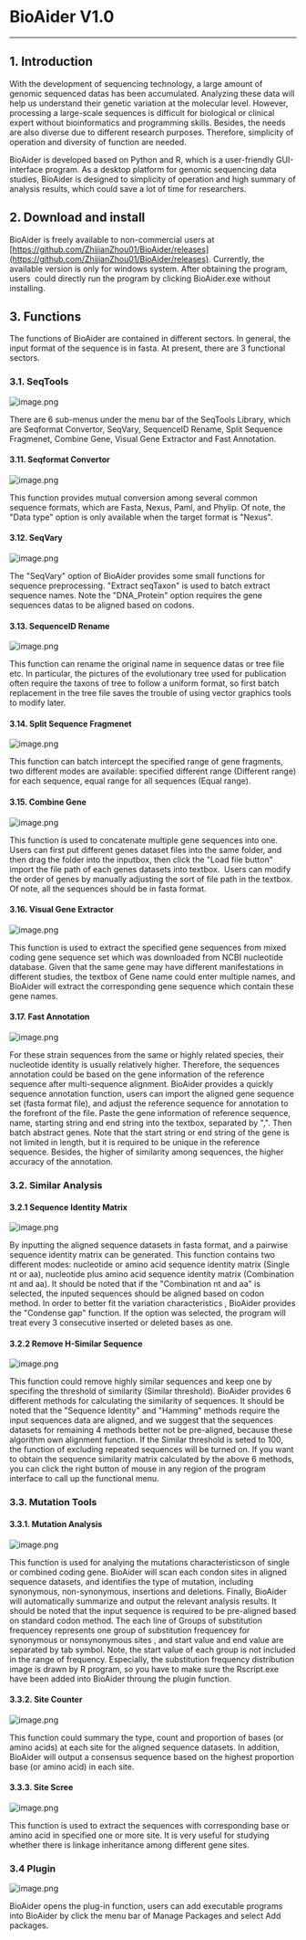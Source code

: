 # BioAider V1.0

---

## 1. Introduction
With the development of sequencing technology, a large amount of genomic sequenced datas has been accumulated. Analyzing these data will help us understand their genetic variation at the molecular level. However, processing a large-scale sequences is difficult for biological or clinical expert without bioinformatics and programming skills. Besides,  the needs are also diverse due to different research purposes. Therefore,  simplicity of operation and diversity of function are needed.


BioAider is developed  based on Python and R, which is a user-friendly GUI-interface program. As a desktop platform for genomic sequencing data studies, BioAider is designed to simplicity of operation and high summary of analysis results, which could save a lot of time for researchers. 

## 2. Download and install
BioAider is freely available to non-commercial users at [https://github.com/ZhijianZhou01/BioAider/releases](https://github.com/ZhijianZhou01/BioAider/releases). Currently, the available version is only for windows system. After obtaining the program, users  could directly run the program by clicking BioAider.exe without installing.


## 3. Functions
The functions of BioAider are contained in different sectors.  In general, the input format of the sequence is in fasta. At present, there are 3 functional sectors.

### 3.1. SeqTools
![image.png](https://cdn.nlark.com/yuque/0/2020/png/119869/1591953971698-560e16fb-1e29-44e7-ab16-262183f19d7a.png#align=left&display=inline&height=267&margin=%5Bobject%20Object%5D&name=image.png&originHeight=267&originWidth=477&size=17335&status=done&style=none&width=477)

There are 6 sub-menus under the menu bar of the SeqTools Library, which are Seqformat Convertor, SeqVary, SequenceID Rename, Split Sequence Fragmenet, Combine Gene, Visual Gene Extractor and Fast Annotation.
#### 

#### 3.11. Seqformat Convertor
![image.png](https://cdn.nlark.com/yuque/0/2020/png/119869/1591954307883-1874d65c-7d37-42a3-955e-ea6a36035639.png#align=left&display=inline&height=237&margin=%5Bobject%20Object%5D&name=image.png&originHeight=237&originWidth=460&size=10087&status=done&style=none&width=460)

This function provides mutual conversion among several common sequence formats, which are Fasta, Nexus, Paml, and Phylip. Of note, the "Data type" option is only available when the target format is "Nexus".


#### 3.12. SeqVary
![image.png](https://cdn.nlark.com/yuque/0/2020/png/119869/1591955307265-3eef1b98-4283-492d-aff0-ff49cdb2e615.png#align=left&display=inline&height=345&margin=%5Bobject%20Object%5D&name=image.png&originHeight=345&originWidth=536&size=15353&status=done&style=none&width=536)

The "SeqVary" option of BioAider provides some small functions for sequence preprocessing. "Extract seqTaxon" is used to batch extract sequence names. Note the "DNA_Protein" option requires the gene sequences datas to be aligned based on codons.


#### 3.13. SequenceID Rename
![image.png](https://cdn.nlark.com/yuque/0/2020/png/119869/1591957119907-c5a6b746-750e-4fdb-88e2-d0d322905d5d.png#align=left&display=inline&height=489&margin=%5Bobject%20Object%5D&name=image.png&originHeight=489&originWidth=485&size=14759&status=done&style=none&width=485)

This function can rename the original name in sequence datas or tree file etc. In particular, the pictures of the evolutionary tree used for publication often require the taxons of tree to follow a uniform format, so first batch replacement in the tree file saves the trouble of using vector graphics tools to modify later.


#### 3.14. Split Sequence Fragmenet
![image.png](https://cdn.nlark.com/yuque/0/2020/png/119869/1591958944595-6dab83a0-4482-486e-9ad4-5177157ac094.png#align=left&display=inline&height=489&margin=%5Bobject%20Object%5D&name=image.png&originHeight=489&originWidth=482&size=17625&status=done&style=none&width=482)

This function can batch intercept the specified range of gene fragments, two different modes are available:  specified different range (Different range) for each sequence, equal range for all sequences (Equal range).

#### 3.15. Combine Gene
![image.png](https://cdn.nlark.com/yuque/0/2020/png/119869/1591961596314-a4f9103b-cd54-41eb-bace-3b7659cf8b71.png#align=left&display=inline&height=322&margin=%5Bobject%20Object%5D&name=image.png&originHeight=322&originWidth=472&size=14326&status=done&style=none&width=472)

This function is used to concatenate multiple gene sequences into one. Users can first put different genes dataset files into the same folder, and then drag the folder into the inputbox, then click the  "Load file button"  import the file path of each genes datasets into textbox.  Users can modify the order of genes by manually adjusting the sort of file path in the textbox. Of note, all the sequences should be in fasta format.


#### 3.16. Visual Gene Extractor
![image.png](https://cdn.nlark.com/yuque/0/2020/png/119869/1591964885443-e88756cb-7b0c-4e21-bb50-492387a8968c.png#align=left&display=inline&height=534&margin=%5Bobject%20Object%5D&name=image.png&originHeight=534&originWidth=1169&size=67043&status=done&style=none&width=1169)

This function is used to extract the specified gene sequences from mixed coding gene sequence set which was downloaded from NCBI nucleotide database. Given that the same gene may have different manifestations in different studies, the textbox of Gene name could enter multiple names, and BioAider will extract the corresponding gene sequence which contain these gene names.

#### 3.17. Fast Annotation
![image.png](https://cdn.nlark.com/yuque/0/2020/png/119869/1591966423576-73566390-d97b-4516-b746-03adb666536d.png#align=left&display=inline&height=493&margin=%5Bobject%20Object%5D&name=image.png&originHeight=493&originWidth=486&size=22456&status=done&style=none&width=486)

For these strain sequences from the same or highly related species, their nucleotide identity is usually relatively higher.  Therefore, the sequences annotation could be based on the gene information of the reference sequence after multi-sequence alignment. BioAider provides a quickly sequence annotation function, users can import the aligned gene sequence set (fasta format file), and adjust the reference sequence for annotation to the forefront of the file. Paste the gene information of reference sequence, name, starting string and end  string into the textbox, separated by ",". Then batch abstract genes. Note that the start string or end string of the gene is not limited in length, but it is required to be unique in the reference sequence. Besides, the higher of  similarity among sequences, the higher accuracy of the annotation.


### 3.2. Similar Analysis
#### 3.2.1 Sequence Identity Matrix
![image.png](https://cdn.nlark.com/yuque/0/2020/png/119869/1591968119009-e4ae8114-ab40-484b-97e2-d1b39be6c8f8.png#align=left&display=inline&height=238&margin=%5Bobject%20Object%5D&name=image.png&originHeight=238&originWidth=538&size=11329&status=done&style=none&width=538)

By inputting the aligned sequence datasets in fasta format, and a pairwise sequence identity matrix can be generated. This function contains two different modes: nucleotide or amino acid sequence identity matrix (Single nt or aa), nucleotide plus amino acid sequence identity matrix (Combination nt and aa). It should be noted that if the "Combination nt and aa" is selected, the inputed sequences should be aligned based on codon method.  In order to better fit the variation characteristics , BioAider provides the "Condense gap" function. If  the option was selected, the program will treat every 3 consecutive inserted or deleted bases as one.


#### 3.2.2 Remove H-Similar Sequence
![image.png](https://cdn.nlark.com/yuque/0/2020/png/119869/1591968966000-eee9f721-984e-4eed-ac7a-b53e1b3a7534.png#align=left&display=inline&height=273&margin=%5Bobject%20Object%5D&name=image.png&originHeight=273&originWidth=453&size=12017&status=done&style=none&width=453)

This function could remove highly similar sequences and keep one by specifing the threshold of  similarity (Similar threshold). BioAider provides 6 different methods for calculating the similarity of sequences. It should be noted that the "Sequence Identity" and "Hamming" methods require the input sequences data are aligned, and we suggest that the sequences datasets for remaining 4 methods  better not be pre-aligned, because these algorithm own alignment function. If the Similar threshold is seted to 100,  the function of excluding repeated sequences will be turned on.
If you want to obtain the sequence similarity matrix calculated by the above 6 methods, you can click the right button of mouse  in any region of the program interface to call up the functional menu.


### 3.3. Mutation Tools
#### 3.3.1. Mutation Analysis
![image.png](https://cdn.nlark.com/yuque/0/2020/png/119869/1591972687015-146b86c9-95a7-4439-8b1e-b647ff0d330d.png#align=left&display=inline&height=403&margin=%5Bobject%20Object%5D&name=image.png&originHeight=403&originWidth=468&size=12496&status=done&style=none&width=468)

This function is used for analying the mutations characteristicson of single or combined coding gene. BioAider will scan each condon sites in aligned sequence datasets, and identifies the type of mutation, including synonymous, non-synonymous, insertions and deletions.  Finally, BioAider will automatically summarize and output the relevant analysis results. It should be noted that the input sequence is required to be pre-aligned based on standard codon method. The each line of Groups of substitution frequencey represents one group of substitution frequencey for synonymous or nonsynonymous sites , and start value and end value are separated by tab symbol. Note, the start value of each group is not included in the range of frequency. Especially, the substitution frequency distribution image is drawn by R program, so you have to make sure the Rscript.exe have been added into BioAider throung the plugin function.


#### 3.3.2. Site Counter
![image.png](https://cdn.nlark.com/yuque/0/2020/png/119869/1591973882816-74679876-c118-4d73-ae9d-31ce37ae28e8.png#align=left&display=inline&height=278&margin=%5Bobject%20Object%5D&name=image.png&originHeight=278&originWidth=530&size=12526&status=done&style=none&width=530)

This function could summary the type, count and proportion of bases (or amino acids) at each site for the aligned sequence datasets. In addition, BioAider will output a consensus sequence based on the highest proportion base (or amino acid) in each site.


#### 3.3.3. Site Scree
![image.png](https://cdn.nlark.com/yuque/0/2020/png/119869/1591974422038-23e76bd4-9c08-45e1-8787-a44b46e0fff2.png#align=left&display=inline&height=328&margin=%5Bobject%20Object%5D&name=image.png&originHeight=328&originWidth=482&size=9156&status=done&style=none&width=482)

This function is used to extract the sequences with corresponding base or amino acid in specified one or more site. It is very useful for studying whether there is linkage inheritance among different gene sites.


### 3.4 Plugin
![image.png](https://cdn.nlark.com/yuque/0/2020/png/119869/1591975870669-db32d067-1180-40b2-b6e4-a595f809d845.png#align=left&display=inline&height=143&margin=%5Bobject%20Object%5D&name=image.png&originHeight=143&originWidth=456&size=7236&status=done&style=none&width=456)

BioAider opens the plug-in function, users can add executable programs into BioAider by click the menu bar of Manage  Packages and select Add packages.



